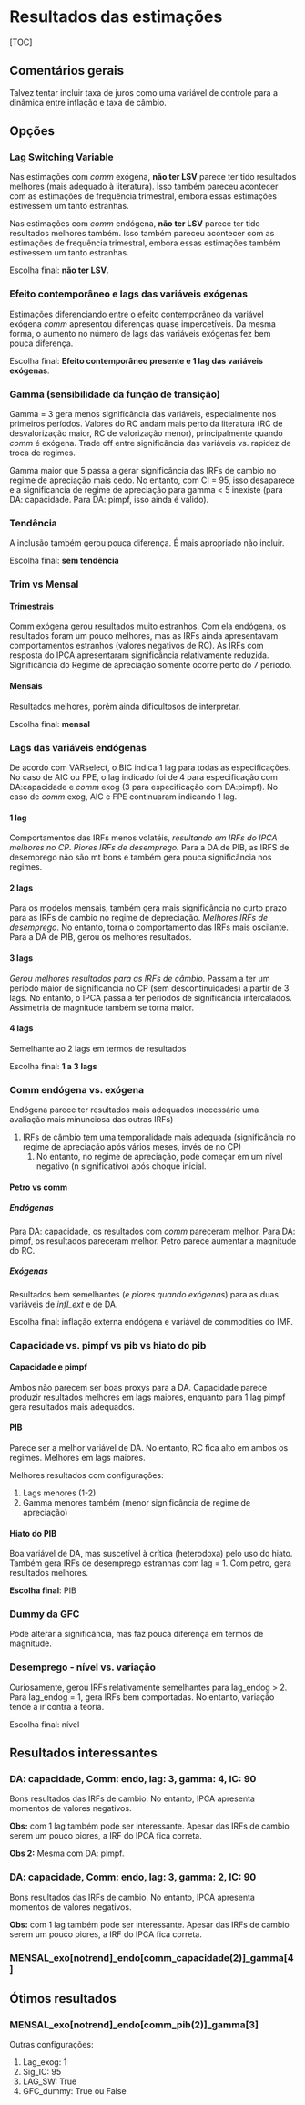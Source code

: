 # Resultados das estimações

[TOC]

## Comentários gerais

Talvez tentar incluir taxa de juros como uma variável de controle para a dinâmica entre inflação e taxa de câmbio.

## Opções

### Lag Switching Variable 

Nas estimações com *comm* exógena, **não ter LSV** parece ter tido resultados melhores (mais adequado à literatura). Isso também pareceu acontecer com as estimações de frequência trimestral, embora essas estimações estivessem um tanto estranhas.

Nas estimações com *comm* endógena, **não ter LSV** parece ter tido resultados melhores também. Isso também pareceu acontecer com as estimações de frequência trimestral, embora essas estimações também estivessem um tanto estranhas.

Escolha final: **não ter LSV**.

### Efeito contemporâneo e lags das variáveis exógenas

Estimações diferenciando entre o efeito contemporâneo da variável exógena *comm* apresentou diferenças quase impercetíveis. Da mesma forma, o aumento no número de lags das variáveis exógenas fez bem pouca diferença.

Escolha final: **Efeito contemporâneo presente e 1 lag das variáveis exógenas**.

### Gamma (sensibilidade da função de transição)

Gamma = 3 gera menos significância das variáveis, especialmente nos primeiros períodos. Valores do RC andam mais perto da literatura (RC de desvalorização maior, RC de valorização menor), principalmente quando *comm* é exógena. Trade off entre significância das variáveis vs. rapidez de troca de regimes.

Gamma maior que 5 passa a gerar significância das IRFs de cambio no regime de apreciação mais cedo. No entanto, com CI = 95, isso desaparece e a significancia de regime de apreciação para gamma < 5 inexiste (para DA: capacidade. Para DA: pimpf, isso ainda é valido).

### Tendência

A inclusão também gerou pouca diferença. É mais apropriado não incluir.

Escolha final: **sem tendência**

### Trim vs Mensal

#### Trimestrais

Comm exógena gerou resultados muito estranhos. Com ela endógena, os resultados foram um pouco melhores, mas as IRFs ainda apresentavam comportamentos estranhos (valores negativos de RC). As IRFs com resposta do IPCA apresentaram significância relativamente reduzida. Significância do Regime de apreciação somente ocorre perto do 7 período.

#### Mensais

Resultados melhores, porém ainda dificultosos de interpretar.

Escolha final: **mensal**

### Lags das variáveis endógenas

De acordo com VARselect, o BIC indica 1 lag para todas as especificações. No caso de AIC ou FPE, o lag indicado foi de 4 para especificação com DA:capacidade e *comm* exog (3 para especificação com DA:pimpf). No caso de *comm* exog, AIC e FPE continuaram indicando 1 lag.

#### 1 lag

Comportamentos das IRFs menos volatéis, *resultando em IRFs do IPCA melhores no CP*. *Piores IRFs de desemprego.* Para a DA de PIB, as IRFS de desemprego não são mt bons e também gera pouca significância nos regimes.

#### 2 lags

Para os modelos mensais, também gera mais significância no curto prazo para as IRFs de cambio no regime de depreciação. *Melhores IRFs de desemprego*. No entanto, torna o comportamento das IRFs mais oscilante. Para a DA de PIB, gerou os melhores resultados.

#### 3 lags

*Gerou melhores resultados para as IRFs de câmbio.* Passam a ter um período maior de significancia no CP (sem descontinuidades) a partir de 3 lags. No entanto, o IPCA passa a ter períodos de significância intercalados. Assimetria de magnitude também se torna maior.

#### 4 lags

Semelhante ao 2 lags em termos de resultados

Escolha final: **1 a 3 lags**

### Comm endógena vs. exógena

Endógena parece ter resultados mais adequados (necessário uma avaliação mais minunciosa das outras IRFs)

1. IRFs de câmbio tem uma temporalidade mais adequada (significância no regime de apreciação após vários meses, invés de no CP)
   1. No entanto, no regime de apreciação, pode começar em um nível negativo (n significativo) após choque inicial.

#### Petro vs comm

##### Endógenas

Para DA: capacidade, os resultados com *comm* pareceram melhor. Para DA: pimpf, os resultados pareceram melhor. Petro parece aumentar a magnitude do RC.

##### Exógenas

Resultados bem semelhantes  (*e piores quando exógenas*) para as duas variáveis de *infl_ext* e de DA.

Escolha final: inflação externa endógena e variável de commodities do IMF.

### Capacidade vs. pimpf vs pib vs hiato do pib

#### Capacidade e pimpf

Ambos não parecem ser boas proxys para a DA. Capacidade parece produzir resultados melhores em lags maiores, enquanto para 1 lag pimpf gera resultados mais adequados.

#### PIB

Parece ser a melhor variável de DA. No entanto, RC fica alto em ambos os regimes. Melhores em lags maiores.

Melhores resultados com configurações:

1. Lags menores (1-2)
2. Gamma menores também (menor significância de regime de apreciação)

#### Hiato do PIB

Boa variável de DA, mas suscetível à crítica (heterodoxa) pelo uso do hiato. Também gera IRFs de desemprego estranhas com lag = 1. Com petro, gera resultados melhores.

**Escolha final**: PIB

### Dummy da GFC

Pode alterar a significância, mas faz pouca diferença em termos de magnitude.

### Desemprego - nível vs. variação

Curiosamente, gerou IRFs relativamente semelhantes para lag_endog > 2. Para lag_endog = 1, gera IRFs bem comportadas. No entanto, variação tende a ir contra a teoria.

Escolha final: nível

## Resultados interessantes

### DA: capacidade, Comm: endo, lag: 3, gamma: 4, IC: 90

Bons resultados das IRFs de cambio. No entanto, IPCA apresenta momentos de valores negativos.

**Obs:** com 1 lag também pode ser interessante. Apesar das IRFs de cambio serem um pouco piores, a IRF do IPCA fica correta.

**Obs 2:** Mesma com DA: pimpf.

### DA: capacidade, Comm: endo, lag: 3, gamma: 2, IC: 90

Bons resultados das IRFs de cambio. No entanto, IPCA apresenta momentos de valores negativos.

**Obs:** com 1 lag também pode ser interessante. Apesar das IRFs de cambio serem um pouco piores, a IRF do IPCA fica correta.

### MENSAL_exo[notrend]_endo[comm_capacidade(2)]_gamma[4]

## Ótimos resultados

### MENSAL_exo[notrend]_endo[comm_pib(2)]_gamma[3]

Outras configurações:

1. Lag_exog: 1
2. Sig_IC: 95
3. LAG_SW: True
4. GFC_dummy: True ou False

